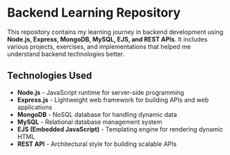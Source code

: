 # Backend Learning Repository

This repository contains my learning journey in backend development using **Node.js, Express, MongoDB, MySQL, EJS, and REST APIs**. It includes various projects, exercises, and implementations that helped me understand backend technologies better.

## Technologies Used

- **Node.js** - JavaScript runtime for server-side programming  
- **Express.js** - Lightweight web framework for building APIs and web applications  
- **MongoDB** - NoSQL database for handling dynamic data  
- **MySQL** - Relational database management system  
- **EJS (Embedded JavaScript)** - Templating engine for rendering dynamic HTML  
- **REST API** - Architectural style for building scalable APIs  
